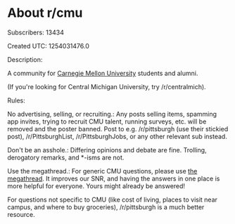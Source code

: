 # About r/cmu

Subscribers: 13434

Created UTC: 1254031476.0

Description:

A community for [Carnegie Mellon University](http://www.cmu.edu) students and alumni.

(If you're looking for Central Michigan University, try /r/centralmich).

Rules:

No advertising, selling, or recruiting.: Any posts selling items, spamming app invites, trying to recruit CMU talent, running surveys, etc. will be removed and the poster banned. Post to e.g. /r/pittsburgh (use their stickied post), /r/PittsburghList, /r/PittsburghJobs, or any other relevant sub instead.

Don't be an asshole.: Differing opinions and debate are fine. Trolling, derogatory remarks, and *-isms are not.

Use the megathread.: For generic CMU questions, please use [the megathread](https://www.reddit.com/r/cmu/comments/744bx3/megathread_2_post_your_questions_about_cmu/). It improves our SNR, and having the answers in one place is more helpful for everyone. Yours might already be answered!

For questions not specific to CMU (like cost of living, places to visit near campus, and where to buy groceries), /r/pittsburgh is a much better resource.

